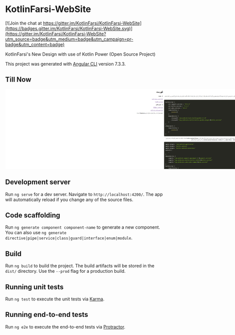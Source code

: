 # KotlinFarsi-WebSite

[![Join the chat at https://gitter.im/KotlinFarsi/KotlinFarsi-WebSite](https://badges.gitter.im/KotlinFarsi/KotlinFarsi-WebSite.svg)](https://gitter.im/KotlinFarsi/KotlinFarsi-WebSite?utm_source=badge&utm_medium=badge&utm_campaign=pr-badge&utm_content=badge)


KotlinFarsi's New Design with use of Kotlin Power (Open Source Project)

This project was generated with [Angular CLI](https://github.com/angular/angular-cli) version 7.3.3.

## Till Now
<div style="display: flex;">
  <img src="./art/kotlinfarsi-website-mainpage.png" />
  <img src="./art/kotlinfarsi-website-anotherpage.png" />
</div> 

## Development server

Run `ng serve` for a dev server. Navigate to `http://localhost:4200/`. The app will automatically reload if you change any of the source files.

## Code scaffolding

Run `ng generate component component-name` to generate a new component. You can also use `ng generate directive|pipe|service|class|guard|interface|enum|module`.

## Build

Run `ng build` to build the project. The build artifacts will be stored in the `dist/` directory. Use the `--prod` flag for a production build.

## Running unit tests

Run `ng test` to execute the unit tests via [Karma](https://karma-runner.github.io).

## Running end-to-end tests

Run `ng e2e` to execute the end-to-end tests via [Protractor](http://www.protractortest.org/).

